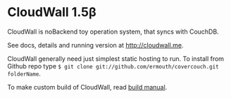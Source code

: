 # CloudWall 1.5β
CloudWall is noBackend toy operation system, that syncs with CouchDB.

See docs, details and running version at http://cloudwall.me.

CloudWall generally need just simplest static hosting to run. To install from Github repo type `$ git clone git://github.com/ermouth/covercouch.git folderName`.

To make custom build of CloudWall, read [build manual](http://cloudwall.me/1.5/os/docs/build.html).
